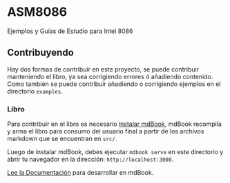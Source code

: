# ASM8086
Ejemplos y Guías de Estudio para Intel 8086

## Contribuyendo

Hay dos formas de contribuir en este proyecto, se puede contribuir manteniendo
el libro, ya sea corrigiendo errores ó añadiendo contenido. Como también se
puede contribuir añadiendo o corrigiendo ejemplos en el directorio `examples`.

### Libro

Para contribuir en el libro es necesario [instalar mdBook][1], mdBook recompila
y arma el libro para consumo del usuario final a partir de los archivos markdown
que se encuentran en `src/`.

Luego de instalar mdBook, debes ejecutar `mdbook serve` en este directorio y
abrir tu navegador en la dirección: `http://localhost:3000`.

[Lee la Documentación][2] para desarrollar en mdBook.

[1]: https://github.com/rust-lang/mdBook/releases
[2]: https://rust-lang.github.io/mdBook/format/markdown.html
